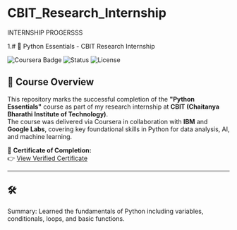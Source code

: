 # CBIT_Research_Internship

INTERNSHIP PROGERSSS

1.# 🧠 Python Essentials - CBIT Research Internship

![Coursera Badge](https://img.shields.io/badge/Coursera-Completed-blue)
![Status](https://img.shields.io/badge/Status-Completed-brightgreen)
![License](https://img.shields.io/badge/Skills-Python%2C%20Data%20Science%2C%20ML%20Ready-yellow)

## 📜 Course Overview

This repository marks the successful completion of the **"Python Essentials"** course as part of my research internship at **CBIT (Chaitanya Bharathi Institute of Technology)**.  
The course was delivered via Coursera in collaboration with **IBM** and **Google Labs**, covering key foundational skills in Python for data analysis, AI, and machine learning.

🔗 **Certificate of Completion:**  
👉 [View Verified Certificate](https://www.coursera.org/account/accomplishments/verify/IB9U2B9WXLOJ)

---

## 🛠️ 
Summary: Learned the fundamentals of Python including variables, conditionals, loops, and basic functions.
